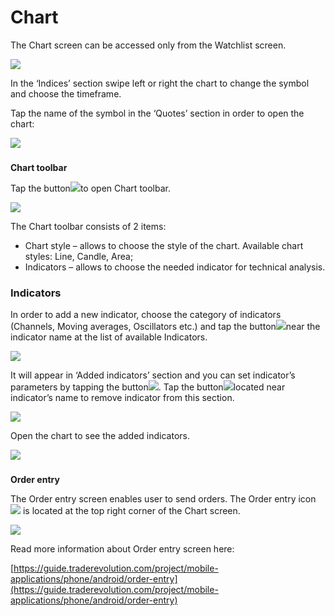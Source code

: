 # Chart

The Chart screen can be accessed only from the Watchlist screen.

![](../../../.gitbook/assets/1%20%2850%29.png)

In the ‘Indices’ section swipe left or right the chart to change the symbol and choose the timeframe.

Tap the name of the symbol in the ‘Quotes’ section in order to open the chart:

![](../../../.gitbook/assets/2%20%2814%29.png)

### **Chart toolbar** 

Tap the button![](../../../.gitbook/assets/tools.jpg)to open Chart toolbar.

![](../../../.gitbook/assets/1%20%2846%29.png)

The Chart toolbar consists of 2 items:

* Chart style – allows to choose the style of the chart. Available chart styles: Line, Candle, Area;
* Indicators – allows to choose the needed indicator for technical analysis.

### **Indicators**

In order to add a new indicator, choose the category of indicators \(Channels, Moving averages, Oscillators etc.\) and tap the button![](../../../.gitbook/assets/add.%20%282%29.jpg)near the indicator name at the list of available Indicators.

![](../../../.gitbook/assets/5%20%2811%29.png)

It will appear in ‘Added indicators’ section and you can set indicator’s parameters by tapping the button![](../../../.gitbook/assets/modify%20%281%29.jpg). Tap the button![](../../../.gitbook/assets/delete..jpg)located near indicator’s name to remove indicator from this section.

![](../../../.gitbook/assets/7%20%2819%29.png)

Open the chart to see the added indicators.

![](../../../.gitbook/assets/8%20%2818%29.png)

### **Order entry** 

The Order entry screen enables user to send orders. The Order entry icon![](../../../.gitbook/assets/oe%20%285%29.jpg)is located at the top right corner of the Chart screen.

![](../../../.gitbook/assets/11%20%284%29.png)

Read more information about Order entry screen here:

[https://guide.traderevolution.com/project/mobile-applications/phone/android/order-entry](https://guide.traderevolution.com/project/mobile-applications/phone/android/order-entry)



